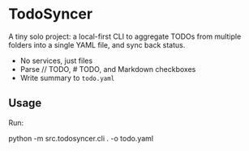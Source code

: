 # TodoSyncer

A tiny solo project: a local-first CLI to aggregate TODOs from multiple folders into a single YAML file, and sync back status.

- No services, just files
- Parse // TODO, # TODO, and Markdown checkboxes
- Write summary to `todo.yaml`

## Usage

Run:

python -m src.todosyncer.cli . -o todo.yaml

